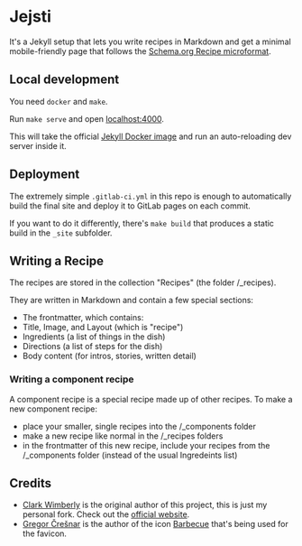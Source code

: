# Jejsti

It's a Jekyll setup that lets you write recipes in Markdown and get a minimal mobile-friendly page that follows the [Schema.org Recipe microformat](//schema.org/Recipe).

## Local development

You need `docker` and `make`.

Run `make serve` and open [localhost:4000](http://localhost:4000).

This will take the official [Jekyll Docker image](https://github.com/envygeeks/jekyll-docker) and run an auto-reloading dev server inside it.

## Deployment

The extremely simple `.gitlab-ci.yml` in this repo is enough to automatically build the final site and deploy it to GitLab pages on each commit.

If you want to do it differently, there's `make build` that produces a static build in the `_site` subfolder.

## Writing a Recipe

The recipes are stored in the collection "Recipes" (the folder /_recipes).

They are written in Markdown and contain a few special sections:

- The frontmatter, which contains:
 - Title, Image, and Layout (which is "recipe")
 - Ingredients (a list of things in the dish)
 - Directions (a list of steps for the dish)
- Body content (for intros, stories, written detail)

### Writing a component recipe

A component recipe is a special recipe made up of other recipes. To make a new component recipe:

- place your smaller, single recipes into the /_components folder
- make a new recipe like normal in the /_recipes folders
- in the frontmatter of this new recipe, include your recipes from the /_components folder (instead of the usual Ingredeints list)

## Credits
- [Clark Wimberly](//github.com/clarklab) is the original author of this project, this is just my personal fork. Check out the [official website](//chowdown.io).
- [Gregor Črešnar](https://iconix.si/) is the author of the icon [Barbecue](//thenounproject.com/term/barbecue/1686600/) that's being used for the favicon.
